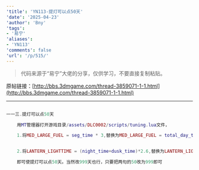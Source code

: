 ```yaml
---
'title': 'YN113-提灯可以点50天'
'date': '2025-04-23'
'author': 'Bny'
'tags':
- '易宁'
'aliases':
- 'YN113'
'comments': false
'url': '/p/515/'
---
```


> 代码来源于“易宁”大佬的分享，仅供学习，不要直接复制粘贴。

原帖链接：[http://bbs.3dmgame.com/thread-3859071-1-1.html](http://bbs.3dmgame.com/thread-3859071-1-1.html)

---

```lua  

一一三.提灯可以点50天

	用MT管理器打开游戏目录/assets/DLC0002/scripts/tuning.lua文件，

	1.将MED_LARGE_FUEL = seg_time * 3,替换为MED_LARGE_FUEL = total_day_time*50,


	2.将LANTERN_LIGHTTIME = (night_time+dusk_time)*2.6,替换为LANTERN_LIGHTTIME = total_day_time*50,

	即可使提灯可以点50天。当然改999天也行，只要把两句的50改为999即可

```  

